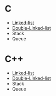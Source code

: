 # C

- [Linked-list](https://github.com/zjimf/DataStructure/tree/master/C/linked-list)
- [Double-Linked-list](https://github.com/zjimf/DataStructureAlgorithm/tree/master/C/double-linked-list)
- Stack
- Queue

# C++

- [Linked-list](https://github.com/zjimf/DataStructure/tree/master/C++/linked-list)
- [Double-Linked-list](https://github.com/zjimf/DataStructure/tree/master/C++/double-linked-list)
- Stack
- Queue
